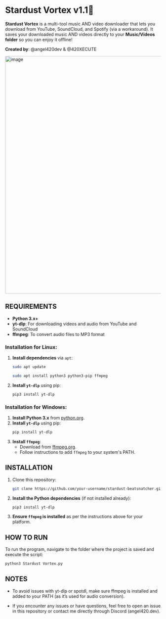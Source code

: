 # Stardust Vortex v1.1🌌

**Stardust Vortex** is a multi-tool music AND video downloader that lets you download from YouTube, SoundCloud, and Spotify (via a workaround). It saves your downloaded music AND videos directly to your **Music/Videos folder** so you can enjoy it offline!

**Created by**: @angel420dev & @420XECUTE

<img width="1366" height="768" alt="image" src="https://github.com/user-attachments/assets/06d0b5f6-ce8d-46bf-9f62-2cc35a817a26" />

## REQUIREMENTS

- **Python 3.x+**
- **yt-dlp**: For downloading videos and audio from YouTube and SoundCloud
- **ffmpeg**: To convert audio files to MP3 format

### Installation for **Linux**:
1. **Install dependencies** via `apt`:
    ```bash
    sudo apt update

    sudo apt install python3 python3-pip ffmpeg
    ```
2. **Install `yt-dlp`** using pip:
    ```bash
    pip3 install yt-dlp
    ```

### Installation for **Windows**:
1. **Install Python 3.x** from [python.org](https://www.python.org/downloads/).
2. **Install `yt-dlp`** using pip:
    ```bash
    pip install yt-dlp
    ```
3. **Install `ffmpeg`**:
    - Download from [ffmpeg.org](https://ffmpeg.org/download.html).
    - Follow instructions to add `ffmpeg` to your system's PATH.

## INSTALLATION

1. Clone this repository:

    ```bash
    git clone https://github.com/your-username/stardust-beatsnatcher.git
    ```

2. **Install the Python dependencies** (if not installed already):

    ```bash
    pip3 install yt-dlp
    ```

3. **Ensure `ffmpeg` is installed** as per the instructions above for your platform.

## HOW TO RUN

To run the program, navigate to the folder where the project is saved and execute the script:

```bash
python3 Stardust Vortex.py
```

## NOTES

- To avoid issues with yt-dlp or spotdl, make sure ffmpeg is installed and added to your PATH (as it’s used for audio conversion).

- If you encounter any issues or have questions, feel free to open an issue in this repository or contact me directly through Discord (angel420.dev).

